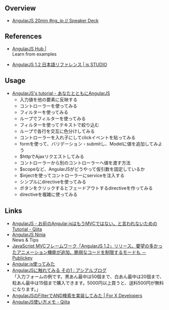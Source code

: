 
## Overview

- [AngularJS 20min #ng_jp // Speaker Deck](https://speakerdeck.com/naoya/angularjs-20min-number-ng-jp)


## References

- [AngularJS Hub |](http://www.angularjshub.com/)  
  Learn from examples

- [AngularJS 1.2 日本語リファレンス | js STUDIO](http://js.studio-kingdom.com/angularjs)


## Usage

- [AngularJS's tutorial - あなたとともにAngularJS](http://lab.hisasann.com/AngularJSTutorial/)
    - 入力値を他の要素に反映する
    - コントローラーを使ってみる
    - フィルターを使ってみる
    - ループでフィルターを使ってみる
    - フィルターを使ってテキストで絞り込む
    - ループで各行を交互に色分けしてみる
    - コントローラーを入れ子にしてclickイベントを貼ってみる
    - formを使って、バリデーション・submitし、Modelに値を追加してみよう
    - $httpでAjaxリクエストしてみる
    - コントローラーから別のコントローラーへ値を渡す方法
    - $scopeなど、AngularJSがどうやって仮引数を固定しているか
    - $injectを使ってコントローラーにserviceを注入する
    - シンプルにdirectiveを使ってみる
    - ボタンをクリックするとフェードアウトするdirectiveを作ってみる
    - directiveを複雑に使ってみる 


## Links

- [AngularJS - お前のAngular.jsはもうMVCではない。と言われないためのTutorial - Qiita](http://qiita.com/icoxfog417/items/2ac773c33a8b34288551)
- [AngularJS Ninja](http://angularjsninja.com/)  
  News & Tips
- [JavaScript MVCフレームワーク「AngularJS 1.2」リリース。要望の多かったアニメーション機能が追加、脆弱なコードを制限するモードも － Publickey](http://www.publickey1.jp/blog/13/javascript_mvcangularjs_12.html)
- [Angular.js使ってみた](http://koba04.com/slide/get-started-angularjs/#/)
- [AngularJSに触れてみる その1 : アシアルブログ](http://blog.asial.co.jp/1197)  
  「入力フォームの例です。黒あん最中は50個まで、白あん最中は20個まで、粒あん最中は15個まで購入できます。5000円以上買うと、送料500円が無料になります。」
- [AngularJSのFilterでAND検索を実装してみた | For X Developers](http://yutarotanaka.com/blog/angularjs-custom-filter/)
- [AngularJS使い方メモ - Qiita](http://qiita.com/opengl-8080/items/2fe0a20c314b1c824cc5)

